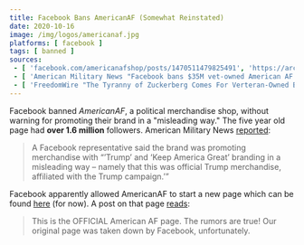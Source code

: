 ```yaml
---
title: Facebook Bans AmericanAF (Somewhat Reinstated)
date: 2020-10-16
image: /img/logos/americanaf.jpg
platforms: [ facebook ]
tags: [ banned ]
sources:
 - [ 'facebook.com/americanafshop/posts/1470511479825491', 'https://archive.is/pbTpr' ]
 - [ 'American Military News "Facebook bans $35M vet-owned American AF page from platform over Trump merchandise" by Laura Widener (27 Oct 2020)', 'https://archive.is/XdL8i' ]
 - [ 'FreedomWire "The Tyranny of Zuckerberg Comes For Verteran-Owned Business" by Sean Robertson (29 Oct 2020)', 'https://archive.is/l18Ug' ]
---
```


Facebook banned _AmericanAF_, a political merchandise shop, without warning for
promoting their brand in a "misleading way." The five year old page had **over
1.6 million** followers. American Military News
[reported](https://archive.is/XdL8i#selection-853.0-853.176):

> A Facebook representative said the brand was promoting merchandise with
> “’Trump’ and ‘Keep America Great’ branding in a misleading way – namely that
> this was official Trump merchandise, affiliated with the Trump campaign.’”

Facebook apparently allowed AmericanAF to start a new page which can be found
[here](https://www.facebook.com/americanafshop) (for now). A post on that page
[reads](https://archive.is/pbTpr):

> This is the OFFICIAL American AF page. The rumors are true! Our original page
> was taken down by Facebook, unfortunately.
